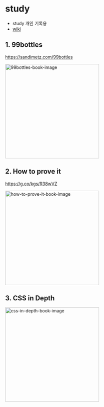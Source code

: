 # study
* study 개인 기록용
* [wiki](https://github.com/humonnom/study/wiki#%EB%AA%A9%EB%A1%9D)

## 1. 99bottles
https://sandimetz.com/99bottles

<img width="300" alt="99bottles-book-image" src="https://online.fliphtml5.com/ijhnj/qeuv/files/large/1.webp?1625930733&1625930733">

## 2. How to prove it
https://g.co/kgs/R38wVZ

<img width="300" alt="how-to-prove-it-book-image" src="https://m.media-amazon.com/images/I/61uHXWsUxJL._AC_UF1000,1000_QL80_.jpg">


## 3. CSS in Depth
<img width="300" alt="css-in-depth-book-image" src="https://user-images.githubusercontent.com/54441505/211134427-6163c79f-fc39-4b85-ae2c-7f57e0357e50.png">
